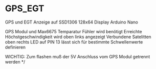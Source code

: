 # GPS_EGT
GPS und EGT Anzeige auf SSD1306 128x64 Display
Arduino Nano

GPS Modul und Max6675 Temparatur Fühler wird benötigt
Erreichte Höchstgeschwindigkeit wird oben links angezeigt
Verbundene Satelitten oben rechts
LED auf PIN 13 lässt sich für bestimmte Schwellenwerte definieren

WICHTIG: Zum flashen muß der 5V Anschluss vom GPS Modul getrennt werden */
